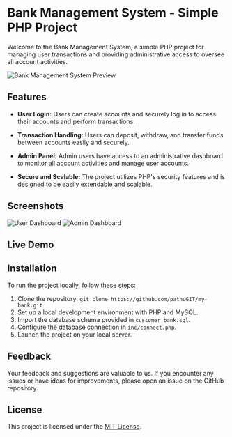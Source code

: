 # Bank Management System - Simple PHP Project

Welcome to the Bank Management System, a simple PHP project for managing user transactions and providing administrative access to oversee all account activities.

![Bank Management System Preview](![Capture-1](https://github.com/pathuGIT/my-bank/assets/92371888/a63dcd55-40df-43ee-bbb6-a2ab7dc35562)
)

## Features

- **User Login:** Users can create accounts and securely log in to access their accounts and perform transactions.

- **Transaction Handling:** Users can deposit, withdraw, and transfer funds between accounts easily and securely.

- **Admin Panel:** Admin users have access to an administrative dashboard to monitor all account activities and manage user accounts.

- **Secure and Scalable:** The project utilizes PHP's security features and is designed to be easily extendable and scalable.

## Screenshots

![User Dashboard](![Capture-2](https://github.com/pathuGIT/my-bank/assets/92371888/5bc31f38-0d48-4020-b857-ba41d8eaa0b4)
)
![Admin Dashboard](![Capture](https://github.com/pathuGIT/my-bank/assets/92371888/b1cda57f-9309-44d7-9a4c-b87fdc40fd2e)
)

## Live Demo


## Installation

To run the project locally, follow these steps:

1. Clone the repository: `git clone https://github.com/pathuGIT/my-bank.git`
2. Set up a local development environment with PHP and MySQL.
3. Import the database schema provided in `customer_bank.sql`.
4. Configure the database connection in `inc/connect.php`.
5. Launch the project on your local server.

## Feedback

Your feedback and suggestions are valuable to us. If you encounter any issues or have ideas for improvements, please open an issue on the GitHub repository.

## License

This project is licensed under the [MIT License](LICENSE).
